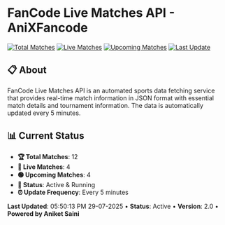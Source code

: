 # FanCode Live Matches API - AniXFancode

[![Total Matches](https://img.shields.io/badge/Total%20Matches-12-blue)](https://github.com/AniketSainiOp/AniXFancode)
[![Live Matches](https://img.shields.io/badge/Live%20Matches-4-red)](https://github.com/AniketSainiOp/AniXFancode)
[![Upcoming Matches](https://img.shields.io/badge/Upcoming%20Matches-4-green)](https://github.com/AniketSainiOp/AniXFancode)
[![Last Update](https://img.shields.io/badge/Last%20Update-05%3A50%3A13%20PM%2029-07-2025-orange)](https://github.com/AniketSainiOp/AniXFancode)

## 📋 About

FanCode Live Matches API is an automated sports data fetching service that provides real-time match information in JSON format with essential match details and tournament information. The data is automatically updated every 5 minutes.

## 📊 Current Status

- **🏆 Total Matches**: 12
- **🔴 Live Matches**: 4
- **🟢 Upcoming Matches**: 4
- **📡 Status**: Active & Running
- **⏰ Update Frequency**: Every 5 minutes

**Last Updated**: 05:50:13 PM 29-07-2025 • **Status**: Active • **Version**: 2.0 • **Powered by Aniket Saini**
